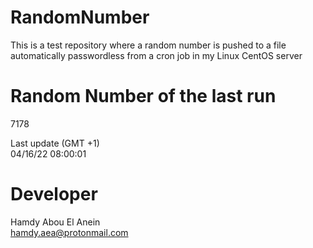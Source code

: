 # RandomNumber    
This is a test repository where a random number is pushed to a file automatically passwordless from a cron job in my Linux CentOS server    
# Random Number of the last run   
7178
      
Last update (GMT +1)    
04/16/22 08:00:01
# Developer    
Hamdy Abou El Anein   
hamdy.aea@protonmail.com
